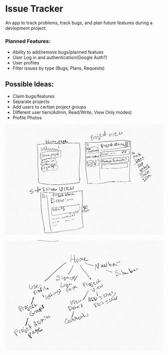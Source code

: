 # Issue Tracker

An app to track problems, track bugs, and plan future features during a devlopment project. 

### Planned Features:

- Ability to add/remove bugs/planned featues
- User Log in and authentication(Google Auth?)
- User profiles
- Filter issues by type (Bugs, Plans, Requests)

## Possible Ideas:

- Claim bugs/features
- Separate projects
- Add users to certian project groups
- Different user tiers(Admin, Read/Write, View Only modes)
- Profile Photos

![UI Sketch](/UI.jpg)

![Layout Sketch](/layout.jpg)

